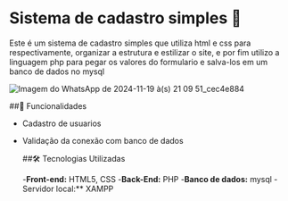 # Sistema de cadastro simples 📝

Este é um sistema de cadastro simples que utiliza html e css para respectivamente, organizar a estrutura e estilizar o site, e por fim utilizo a linguagem php para 
pegar os valores do formulario e salva-los em um banco de dados no mysql

![Imagem do WhatsApp de 2024-11-19 à(s) 21 09 51_cec4e884](https://github.com/user-attachments/assets/5df94dbf-bfc6-480a-b6a2-32205ef220d6)

##🚀 Funcionalidades

- Cadastro de usuarios
- Validação da conexão com banco de dados

  ##🛠️ Tecnologias Utilizadas

  -**Front-end:** HTML5, CSS
  -**Back-End:** PHP
  -**Banco de dados:** mysql
  -Servidor local:** XAMPP 
